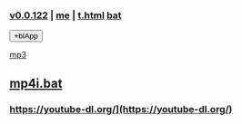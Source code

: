 ### [v0.0.122](https://github.com/littleflute/bat/edit/master/README.md) | [me](https://littleflute.github.io/bat/) | [t.html](t.html) [bat](bat)
<div id = "id_div_4_plx">
  <button id = "id_btn_4_blApp">+blApp</button> 
</div> 

<script src="https://www.w3schools.com/lib/w3.js"></script>
<script src="https://littleflute.github.io/JavaScript/blclass.js" ></script>
<script src="https://littleflute.github.io/JavaScript/blApp.js"></script>
<script src="blAppPlx.js"></script>

[mp3](mp3)
## [mp4i.bat](bat/mp4index/mp4i.bat)
### https://youtube-dl.org/](https://youtube-dl.org/)
